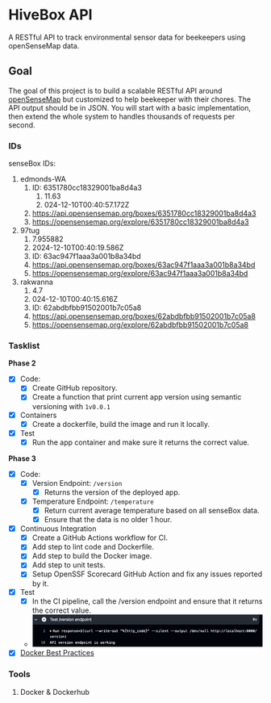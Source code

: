# HiveBox API
A RESTful API to track environmental sensor data for beekeepers using openSenseMap data.

## Goal

The goal of this project is to build a scalable RESTful API around [openSenseMap](https://opensensemap.org/) but customized to help beekeeper with their chores. The API output should be in JSON. You will start with a basic implementation, then extend the whole system to handles thousands of requests per second.

### IDs
senseBox IDs:
1. edmonds-WA
   1. ID: 6351780cc18329001ba8d4a3
      1. 11.63
      2. 024-12-10T00:40:57.172Z
   2. https://api.opensensemap.org/boxes/6351780cc18329001ba8d4a3
   3. https://opensensemap.org/explore/6351780cc18329001ba8d4a3
2. 97tug
      1. 7.955882
      2. 2024-12-10T00:40:19.586Z
   1. ID: 63ac947f1aaa3a001b8a34bd
   2. https://api.opensensemap.org/boxes/63ac947f1aaa3a001b8a34bd
   3. https://opensensemap.org/explore/63ac947f1aaa3a001b8a34bd
3. rakwanna
      1. 4.7
      2. 024-12-10T00:40:15.616Z
   1. ID: 62abdbfbb91502001b7c05a8
   2. https://api.opensensemap.org/boxes/62abdbfbb91502001b7c05a8
   3. https://opensensemap.org/explore/62abdbfbb91502001b7c05a8




### Tasklist

**Phase 2**
- [x] Code:
  - [x] Create GitHub repository.
  - [x] Create a function that print current app version using semantic versioning with `1v0.0.1`
- [x] Containers
  - [x] Create a dockerfile, build the image and run it locally.
- [x] Test
  - [x] Run the app container and make sure it returns the correct value. 

**Phase 3**
- [x] Code:
  - [x] Version Endpoint: `/version`
    - [x] Returns the version of the deployed app.
  - [x] Temperature Endpoint: `/temperature`
    - [x] Return current average temperature based on all senseBox data.
    - [x] Ensure that the data is no older 1 hour.
- [x] Continuous Integration
  - [x] Create a GitHub Actions workflow for CI.
  - [x] Add step to lint code and Dockerfile.
  - [x] Add step to build the Docker image.
  - [x] Add step to unit tests.
  - [x] Setup OpenSSF Scorecard GitHub Action and fix any issues reported by it.
- [x] Test
  - [x] In the CI pipeline, call the /version endpoint and ensure that it returns the correct value.
  - ![alt text](img/CIendpoint.png)
- [x] [Docker Best Practices](https://tech.aabouzaid.com/2021/09/docker-best-practices-workshop-presentation.html)

### Tools

1. Docker & Dockerhub
